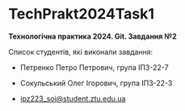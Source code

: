 # TechPrakt2024Task1
**Технологічна практика 2024. Git. Завдання №2**

Список студентів, які виконали завдання:
* Петренко Петро Петрович, група ІПЗ-22-7
* Сокульський Олег Ігорович, група ІПЗ-22-3

* ipz223_soi@student.ztu.edu.ua
